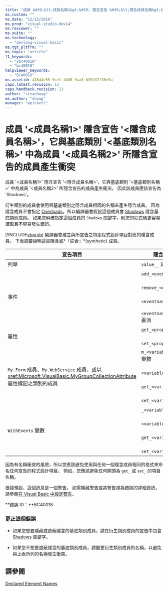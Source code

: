 ```yaml
---
title: "成員 &#39;&lt;成員名稱1&gt;&#39; 隱含宣告 &#39;&lt;隱含成員名稱&gt;&#39;，它與基底類別 &#39;&lt;基底類別名稱&gt;&#39; 中為成員 &#39;&lt;成員名稱2&gt;&#39; 所隱含宣告的成員產生衝突 | Microsoft Docs"
ms.custom: ""
ms.date: "12/15/2016"
ms.prod: "visual-studio-dev14"
ms.reviewer: ""
ms.suite: ""
ms.technology: 
  - "devlang-visual-basic"
ms.tgt_pltfrm: ""
ms.topic: "article"
f1_keywords: 
  - "vbc40018"
  - "bc40018"
helpviewer_keywords: 
  - "BC40018"
ms.assetid: 43844e55-9ce1-4b88-9aa8-839b37f30e5a
caps.latest.revision: 13
caps.handback.revision: 13
author: "stevehoag"
ms.author: "shoag"
manager: "wpickett"
---
```

# 成員 &#39;&lt;成員名稱1&gt;&#39; 隱含宣告 &#39;&lt;隱含成員名稱&gt;&#39;，它與基底類別 &#39;&lt;基底類別名稱&gt;&#39; 中為成員 &#39;&lt;成員名稱2&gt;&#39; 所隱含宣告的成員產生衝突
成員 '\<成員名稱1\>' 隱含宣告 '\<隱含成員名稱\>'，它與基底類別 '\<基底類別名稱\>' 中為成員 '\<成員名稱2\>' 所隱含宣告的成員產生衝突。 因此該成員應該宣告為 'Shadows'。  
  
 衍生類別的成員會使用與基底類別之隱含成員相同的名稱來產生隱含成員。 因為隱含成員不會指定 [Overloads](../Topic/Overloads%20\(Visual%20Basic\).md)，所以編譯器會假設這個成員會 [Shadows](../Topic/Shadows%20\(Visual%20Basic\).md) 隱含基底類別成員。 如果您明確指定這個成員的 `Shadows` 關鍵字，則您的程式碼更容易讀取且不容易發生錯誤。  
  
 [!INCLUDE[vbprvb](../Token/vbprvb_md.md)] 編譯器會建立與所宣告之特定程式設計項目對應的隱含成員。 下表摘要說明這些隱含或*「綜合」*\(synthetic\) 成員。  
  
|宣告項目|隱含建立的成員|  
|----------|-------------|  
|列舉|`value__` 成員|  
|事件|`add_<eventname>` 程序<br /><br /> `remove_<eventname>` 程序<br /><br /> `<eventname>Event` 欄位<br /><br /> `<eventname>EventHandler` 委派|  
|屬性|`get_<propertyname>` 程序<br /><br /> `set_<propertyname>` 程序|  
|`My.Form` 成員、`My.WebService` 成員，或以 <xref:Microsoft.VisualBasic.MyGroupCollectionAttribute> 屬性標記之類別的成員|`m_<variablename>` `Static` 變數<br /><br /> `<variablename>` 屬性<br /><br /> `get_<variablename>` 程序<br /><br /> `set_<variablename>` 程序|  
|`WithEvents` 變數|`_<variablename>` 變數<br /><br /> `<variablename>` 屬性<br /><br /> `get_<variablename>` 程序<br /><br /> `set_<variablename>` 程序|  
  
 因為有名稱衝突的風險，所以您應該避免使用與任何一個隱含成員相同的格式來命名任何宣告的程式設計項目。 例如，您應該避免任何開頭為 `get_` 或 `set_` 的項目名稱。  
  
 根據預設，這個訊息是一個警告。 如需隱藏警告或將警告視為錯誤的詳細資訊，請參閱[在 Visual Basic 中設定警告](../Topic/Configuring%20Warnings%20in%20Visual%20Basic.md)。  
  
 **錯誤 ID︰**BC40018  
  
### 更正這個錯誤  
  
-   如果您想要隱藏或遮蔽隱含的基底類別成員，請在衍生類別成員的宣告中包含 [Shadows](../Topic/Shadows%20\(Visual%20Basic\).md) 關鍵字。  
  
-   如果您不想要遮蔽隱含的基底類別成員，請變更衍生類別成員的名稱，以避免與上表所列的名稱發生衝突。  
  
## 請參閱  
 [Declared Element Names](../Topic/Declared%20Element%20Names%20\(Visual%20Basic\).md)